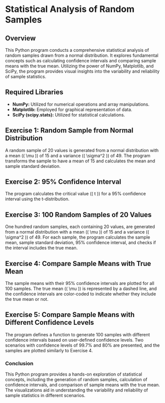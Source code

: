 # Statistical Analysis of Random Samples

## Overview

This Python program conducts a comprehensive statistical analysis of random samples drawn from a normal distribution. It explores fundamental concepts such as calculating confidence intervals and comparing sample means with the true mean. Utilizing the power of NumPy, Matplotlib, and SciPy, the program provides visual insights into the variability and reliability of sample statistics.

## Required Libraries
- **NumPy:** Utilized for numerical operations and array manipulations.
- **Matplotlib:** Employed for graphical representation of data.
- **SciPy (scipy.stats):** Utilized for statistical calculations.

## Exercise 1: Random Sample from Normal Distribution

A random sample of 20 values is generated from a normal distribution with a mean (\( \mu \)) of 15 and a variance (\( \sigma^2 \)) of 49. The program transforms the sample to have a mean of 15 and calculates the mean and sample standard deviation.

## Exercise 2: 95% Confidence Interval

The program calculates the critical value (\( t \)) for a 95% confidence interval using the t-distribution.

## Exercise 3: 100 Random Samples of 20 Values

One hundred random samples, each containing 20 values, are generated from a normal distribution with a mean (\( \mu \)) of 15 and a variance (\( \sigma^2 \)) of 49. For each sample, the program calculates the sample mean, sample standard deviation, 95% confidence interval, and checks if the interval includes the true mean.

## Exercise 4: Compare Sample Means with True Mean

The sample means with their 95% confidence intervals are plotted for all 100 samples. The true mean (\( \mu \)) is represented by a dashed line, and the confidence intervals are color-coded to indicate whether they include the true mean or not.

## Exercise 5: Compare Sample Means with Different Confidence Levels

The program defines a function to generate 100 samples with different confidence intervals based on user-defined confidence levels. Two scenarios with confidence levels of 99.7% and 80% are presented, and the samples are plotted similarly to Exercise 4.

### Conclusion

This Python program provides a hands-on exploration of statistical concepts, including the generation of random samples, calculation of confidence intervals, and comparison of sample means with the true mean. The visualizations aid in understanding the variability and reliability of sample statistics in different scenarios.
